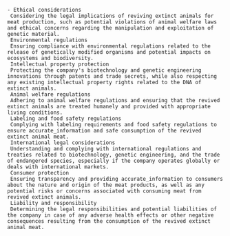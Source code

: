     - Ethical considerations
     Considering the legal implications of reviving extinct animals for meat production, such as potential violations of animal welfare laws and ethical concerns regarding the manipulation and exploitation of genetic material.
     Environmental regulations
     Ensuring compliance with environmental regulations related to the release of genetically modified organisms and potential impacts on ecosystems and biodiversity.
     Intellectual property protection
     Protecting the company's biotechnology and genetic engineering innovations through patents and trade secrets, while also respecting any existing intellectual property rights related to the DNA of extinct animals.
     Animal welfare regulations
     Adhering to animal welfare regulations and ensuring that the revived extinct animals are treated humanely and provided with appropriate living conditions.
     Labeling and food safety regulations
     Complying with labeling requirements and food safety regulations to ensure accurate_information and safe consumption of the revived extinct animal meat.
     International legal considerations
     Understanding and complying with international regulations and treaties related to biotechnology, genetic engineering, and the trade of endangered species, especially if the company operates globally or deals with international markets.
     Consumer protection
     Ensuring transparency and providing accurate_information to consumers about the nature and origin of the meat products, as well as any potential risks or concerns associated with consuming meat from revived extinct animals.
     Liability and responsibility
     Determining the legal responsibilities and potential liabilities of the company in case of any adverse health effects or other negative consequences resulting from the consumption of the revived extinct animal meat.

